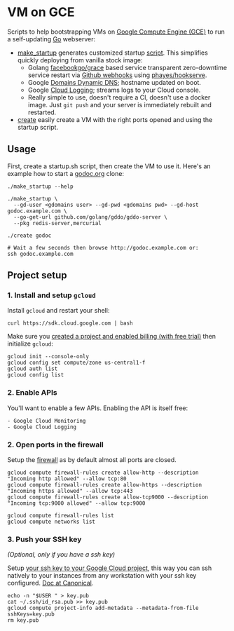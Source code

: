 VM on GCE
=========

Scripts to help bootstrapping VMs on [Google Compute
Engine (GCE)](http://cloud.google.com/compute) to run a self-updating
[Go](https://golang.org) webserver:

  - [make_startup](make_startup) generates customized startup
    [script](https://cloud.google.com/compute/docs/startupscript). This
    simplifies quickly deploying from vanilla stock image:
    - Golang [facebookgo/grace](https://github.com/facebookgo/grace)
      based service transparent zero-downtime service restart via [Github
      webhooks](https://developer.github.com/webhooks/) using
      [phayes/hookserve](https://github.com/phayes/hookserve).
    - Google [Domains Dynamic
      DNS](https://support.google.com/domains/answer/6147083); hostname updated
      on boot.
    - Google [Cloud Logging](https://cloud.google.com/logging/); streams logs to
      your Cloud console.
    - Really simple to use, doesn't require a CI, doesn't use a docker image.
      Just `git push` and your server is immediately rebuilt and restarted.
  - [create](create.md) easily create a VM with the right ports opened and
    using the startup script.


Usage
-----

First, create a startup.sh script, then create the VM to use it. Here's an
example how to start a [godoc.org](https://godoc.org) clone:

    ./make_startup --help

    ./make_startup \
      --gd-user <gdomains user> --gd-pwd <gdomains pwd> --gd-host godoc.example.com \
      --go-get-url github.com/golang/gddo/gddo-server \
      --pkg redis-server,mercurial

    ./create godoc

    # Wait a few seconds then browse http://godoc.example.com or:
    ssh godoc.example.com


Project setup
-------------

### 1. Install and setup `gcloud`

Install `gcloud` and restart your shell:

    curl https://sdk.cloud.google.com | bash

Make sure you [created a project and enabled billing (with free
trial)](https://console.developers.google.com/) then initialize `gcloud`:

    gcloud init --console-only
    gcloud config set compute/zone us-central1-f
    gcloud auth list
    gcloud config list


### 2. Enable APIs

You'll want to enable a few APIs. Enabling the API is itself free:

    - Google Cloud Monitoring
    - Google Cloud Logging


### 2. Open ports in the firewall

Setup the [firewall](https://cloud.google.com/compute/docs/networking) as by
default almost all ports are closed.

    gcloud compute firewall-rules create allow-http --description "Incoming http allowed" --allow tcp:80
    gcloud compute firewall-rules create allow-https --description "Incoming https allowed" --allow tcp:443
    gcloud compute firewall-rules create allow-tcp9000 --description "Incoming tcp:9000 allowed" --allow tcp:9000

    gcloud compute firewall-rules list
    gcloud compute networks list


### 3. Push your SSH key

_(Optional, only if you have a ssh key)_

Setup [your ssh key to your Google Cloud
project](https://cloud.google.com/compute/docs/networking), this way you can ssh
natively to your instances from any workstation with your ssh key configured.
[Doc at Canonical](https://wiki.ubuntu.com/GoogleComputeEngineSSHKeys).

    echo -n "$USER " > key.pub
    cat ~/.ssh/id_rsa.pub >> key.pub
    gcloud compute project-info add-metadata --metadata-from-file sshKeys=key.pub
    rm key.pub
